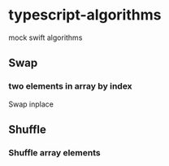 # typescript-algorithms
mock swift algorithms

## Swap 
### two elements in array by index
Swap inplace

## Shuffle 
### Shuffle array elements
